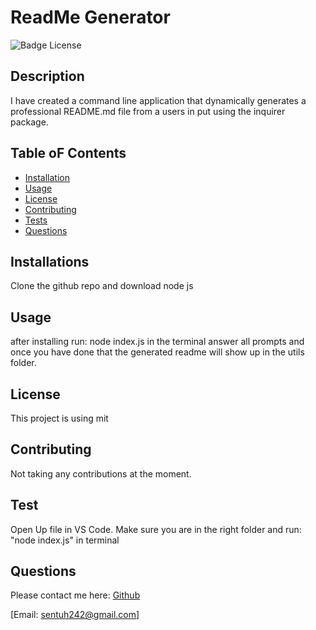 # ReadMe Generator
  ![Badge License](https://img.shields.io/badge/license-mit-blue.svg)

  ## Description 
  I have created a command line application that dynamically generates a professional README.md file from a users in put using the inquirer package.

  ## Table oF Contents
  * [Installation](#Instalation)
  * [Usage](#usage)
  * [License](#license)
  * [Contributing](#contributing)
  * [Tests](#tests)
  * [Questions](#questions)
  
  ## Installations
  Clone the github repo and download node js

  ## Usage
  after installing run: node index.js in the terminal answer all prompts and once you have done that the generated readme will show up in the utils folder.

  ## License
  This project is using mit

  ## Contributing 
  Not taking any contributions at the moment.

  ## Test
  Open Up file in VS Code. Make sure you are in the right folder and run: "node index.js" in terminal

  ## Questions

  Please contact me here:
  [Github](https://github.com/sentuhxd)

  [Email: sentuh242@gmail.com]
  